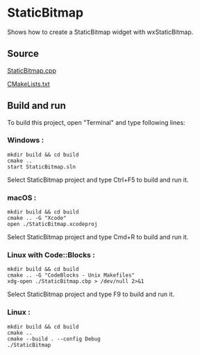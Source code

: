 # StaticBitmap

Shows how to create a StaticBitmap widget with wxStaticBitmap.

## Source

[StaticBitmap.cpp](StaticBitmap.cpp)

[CMakeLists.txt](CMakeLists.txt)

## Build and run

To build this project, open "Terminal" and type following lines:

### Windows :

``` shell
mkdir build && cd build
cmake .. 
start StaticBitmap.sln
```

Select StaticBitmap project and type Ctrl+F5 to build and run it.

### macOS :

``` shell
mkdir build && cd build
cmake .. -G "Xcode"
open ./StaticBitmap.xcodeproj
```

Select StaticBitmap project and type Cmd+R to build and run it.

### Linux with Code::Blocks :

``` shell
mkdir build && cd build
cmake .. -G "CodeBlocks - Unix Makefiles"
xdg-open ./StaticBitmap.cbp > /dev/null 2>&1
```

Select StaticBitmap project and type F9 to build and run it.

### Linux :

``` shell
mkdir build && cd build
cmake .. 
cmake --build . --config Debug
./StaticBitmap
```
